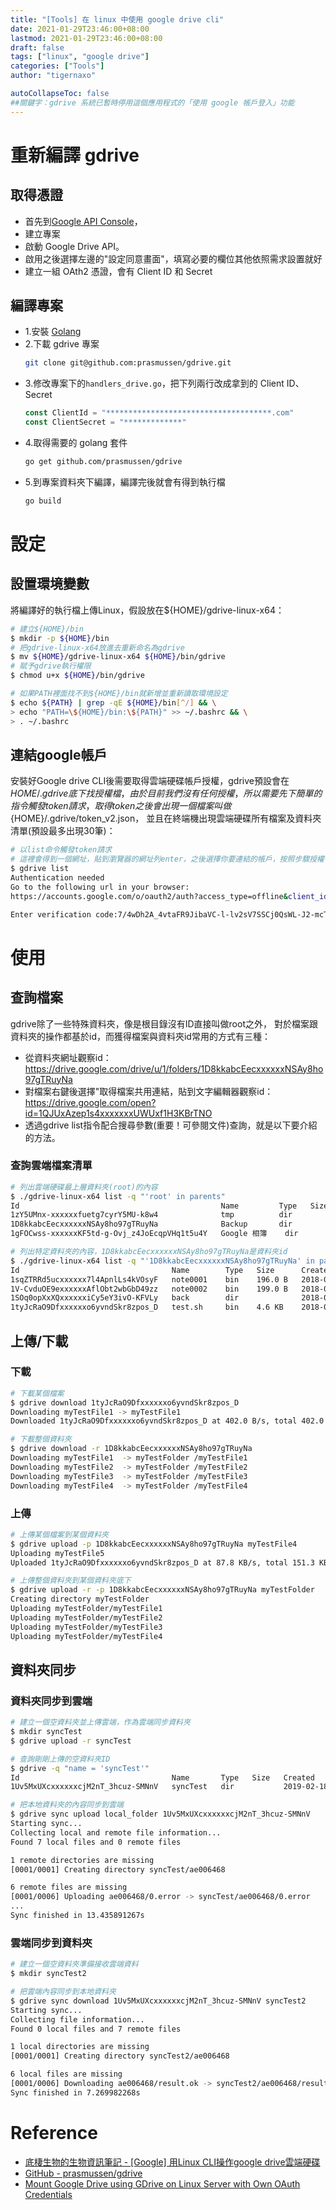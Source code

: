 ```yaml
---
title: "[Tools] 在 linux 中使用 google drive cli"
date: 2021-01-29T23:46:00+08:00
lastmod: 2021-01-29T23:46:00+08:00
draft: false 
tags: ["linux", "google drive"]
categories: ["Tools"]
author: "tigernaxo"

autoCollapseToc: false
##關鍵字：gdrive 系統已暫時停用這個應用程式的「使用 google 帳戶登入」功能
---
```

# 重新編譯 gdrive
## 取得憑證
- 首先到[Google API Console](https://console.developers.google.com/apis/dashboard)，
- 建立專案
- 啟動 Google Drive API。
- 啟用之後選擇左邊的"設定同意畫面"，填寫必要的欄位其他依照需求設置就好
- 建立一組 OAth2 憑證，會有 Client ID 和 Secret

## 編譯專案
- 1.安裝 [Golang](https://golang.org/dl/)
- 2.下載 gdrive 專案
  ```bash
  git clone git@github.com:prasmussen/gdrive.git
  ```
- 3.修改專案下的`handlers_drive.go`，把下列兩行改成拿到的 Client ID、Secret
  ```go
  const ClientId = "*************************************.com"
  const ClientSecret = "*************"
  ```
- 4.取得需要的 golang 套件
  ```bash
  go get github.com/prasmussen/gdrive
  ```
- 5.到專案資料夾下編譯，編譯完後就會有得到執行檔
  ```bash
  go build
  ```

# 設定
## 設置環境變數
將編譯好的執行檔上傳Linux，假設放在${HOME}/gdrive-linux-x64：
```bash
# 建立${HOME}/bin
$ mkdir -p ${HOME}/bin
# 把gdrive-linux-x64放進去重新命名為gdrive
$ mv ${HOME}/gdrive-linux-x64 ${HOME}/bin/gdrive
# 賦予gdrive執行權限
$ chmod u+x ${HOME}/bin/gdrive

# 如果PATH裡面找不到${HOME}/bin就新增並重新讀取環境設定
$ echo ${PATH} | grep -qE ${HOME}/bin[^/] && \
> echo "PATH=\${HOME}/bin:\${PATH}" >> ~/.bashrc && \
> . ~/.bashrc
```
## 連結google帳戶
安裝好Google drive CLI後需要取得雲端硬碟帳戶授權，gdrive預設會在${HOME}/.gdrive底下找授權檔，
由於目前我們沒有任何授權，所以需要先下簡單的指令觸發token請求，
取得token之後會出現一個檔案叫做${HOME}/.gdrive/token_v2.json，
並且在終端機出現雲端硬碟所有檔案及資料夾清單(預設最多出現30筆)：
```bash
# 以list命令觸發token請求
# 這裡會得到一個網址，貼到瀏覽器的網址列enter，之後選擇你要連結的帳戶，按照步驟授權後貼上授權碼，成功的話就會出現清單。
$ gdrive list
Authentication needed
Go to the following url in your browser:
https://accounts.google.com/o/oauth2/auth?access_type=offline&client_id=...

Enter verification code:7/4wDh2A_4vtaFR9JibaVC-l-lv2sV7SSCj0QsWL-J2-mcTGY9xrTi9rU
```
# 使用
## 查詢檔案
gdrive除了一些特殊資料夾，像是根目錄沒有ID直接叫做root之外，
對於檔案跟資料夾的操作都基於id，而獲得檔案與資料夾id常用的方式有三種：
- 從資料夾網址觀察id：https://drive.google.com/drive/u/1/folders/1D8kkabcEecxxxxxxNSAy8ho97gTRuyNa
- 對檔案右鍵後選擇"取得檔案共用連結，貼到文字編輯器觀察id：https://drive.google.com/open?id=1QJUxAzep1s4xxxxxxxUWUxf1H3KBrTNO
- 透過gdrive list指令配合搜尋參數(重要！可參閱文件)查詢，就是以下要介紹的方法。

### 查詢雲端檔案清單
```bash
# 列出雲端硬碟最上層資料夾(root)的內容
$ ./gdrive-linux-x64 list -q "'root' in parents"
Id                                             Name         Type   Size   Created
1zY5UMnx-xxxxxxfuetg7cyrY5MU-k8w4              tmp          dir           2018-05-29 02:32:33
1D8kkabcEecxxxxxxNSAy8ho97gTRuyNa              Backup       dir           2018-03-27 05:14:21
1gFOCwss-xxxxxxKF5td-g-Ovj_z4JoEcqpVHq1t5u4Y   Google 相簿    dir           2017-07-07 14:02:17

# 列出特定資料夾的內容，1D8kkabcEecxxxxxxNSAy8ho97gTRuyNa是資料夾id
$ ./gdrive-linux-x64 list -q "'1D8kkabcEecxxxxxxNSAy8ho97gTRuyNa' in parents"
Id                                  Name        Type   Size      Created
1sqZTRRd5ucxxxxxx7l4ApnlLs4kVOsyF   note0001    bin    196.0 B   2018-07-18 06:41:12
1V-CvduOE9exxxxxxAflObt2wbGbD49zz   note0002    bin    199.0 B   2018-07-18 06:41:11
1SOq0opXxXQxxxxxxiCy5eY3ivO-KFVLy   back        dir              2018-07-18 06:40:56
1tyJcRaO9Dfxxxxxxo6yvndSkr8zpos_D   test.sh     bin    4.6 KB    2018-07-18 06:38:25
```
## 上傳/下載
### 下載
```bash
# 下載某個檔案
$ gdrive download 1tyJcRaO9Dfxxxxxxo6yvndSkr8zpos_D
Downloading myTestFile1 -> myTestFile1
Downloaded 1tyJcRaO9Dfxxxxxxo6yvndSkr8zpos_D at 402.0 B/s, total 402.0 B

# 下載整個資料夾
$ gdrive download -r 1D8kkabcEecxxxxxxNSAy8ho97gTRuyNa
Downloading myTestFile1  -> myTestFolder /myTestFile1
Downloading myTestFile2  -> myTestFolder /myTestFile2
Downloading myTestFile3  -> myTestFolder /myTestFile3
Downloading myTestFile4  -> myTestFolder /myTestFile4
```
### 上傳
```bash
# 上傳某個檔案到某個資料夾
$ gdrive upload -p 1D8kkabcEecxxxxxxNSAy8ho97gTRuyNa myTestFile4
Uploading myTestFile5
Uploaded 1tyJcRaO9Dfxxxxxxo6yvndSkr8zpos_D at 87.8 KB/s, total 151.3 KB

# 上傳整個資料夾到某個資料夾底下
$ gdrive upload -r -p 1D8kkabcEecxxxxxxNSAy8ho97gTRuyNa myTestFolder
Creating directory myTestFolder
Uploading myTestFolder/myTestFile1
Uploading myTestFolder/myTestFile2
Uploading myTestFolder/myTestFile3
Uploading myTestFolder/myTestFile4
```
## 資料夾同步

### 資料夾同步到雲端
```bash
# 建立一個空資料夾並上傳雲端，作為雲端同步資料夾
$ mkdir syncTest
$ gdrive upload -r syncTest

# 查詢剛剛上傳的空資料夾ID
$ gdrive -q "name = 'syncTest'"
Id                                  Name       Type   Size   Created
1Uv5MxUXcxxxxxxcjM2nT_3hcuz-SMNnV   syncTest   dir           2019-02-18 09:52:26

# 把本地資料夾的內容同步到雲端
$ gdrive sync upload local_folder 1Uv5MxUXcxxxxxxcjM2nT_3hcuz-SMNnV
Starting sync...
Collecting local and remote file information...
Found 7 local files and 0 remote files

1 remote directories are missing
[0001/0001] Creating directory syncTest/ae006468

6 remote files are missing
[0001/0006] Uploading ae006468/0.error -> syncTest/ae006468/0.error
...
Sync finished in 13.435891267s
```
### 雲端同步到資料夾
```bash
# 建立一個空資料夾準備接收雲端資料
$ mkdir syncTest2

# 把雲端內容同步到本地資料夾
$ gdrive sync download 1Uv5MxUXcxxxxxxcjM2nT_3hcuz-SMNnV syncTest2
Starting sync...
Collecting file information...
Found 0 local files and 7 remote files

1 local directories are missing
[0001/0001] Creating directory syncTest2/ae006468

6 local files are missing
[0001/0006] Downloading ae006468/result.ok -> syncTest2/ae006468/result.ok
Sync finished in 7.269982268s
```
# Reference
- [底棲生物的生物資訊筆記 - [Google] 用Linux CLI操作google drive雲端硬碟](http://bioinfotw.blogspot.com/2019/02/google-linux-cligoogle.html)
- [GitHub - prasmussen/gdrive](https://github.com/prasmussen/gdrive)
- [Mount Google Drive using GDrive on Linux Server with Own OAuth Credentials](https://www.mynotepaper.com/mount-google-drive-using-gdrive-on-linux-server-with-own-oauth-credentials)